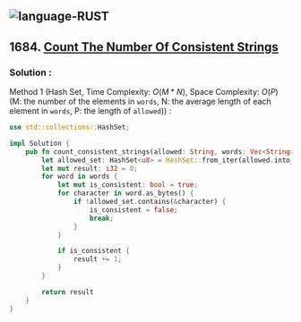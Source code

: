 ![language-RUST](https://img.shields.io/badge/RUST-8d4004?style=for-the-badge&logo=RUST)
---

## 1684. [Count The Number Of Consistent Strings](https://leetcode.com/problems/count-the-number-of-consistent-strings)

### Solution :

Method 1 (Hash Set, Time Complexity: $O(M*N)$, Space Complexity: $O(P)$ (M: the number of the elements in `words`, N: the average length of each element in `words`, P: the length of `allowed`)) :
```rust
use std::collections::HashSet;

impl Solution {
    pub fn count_consistent_strings(allowed: String, words: Vec<String>) -> i32 {
        let allowed_set: HashSet<u8> = HashSet::from_iter(allowed.into_bytes());
        let mut result: i32 = 0;
        for word in words {
            let mut is_consistent: bool = true;
            for character in word.as_bytes() {
                if !allowed_set.contains(&character) {
                    is_consistent = false;
                    break;
                }
            }

            if is_consistent {
                result += 1;
            }
        }

        return result
    }
}
```
